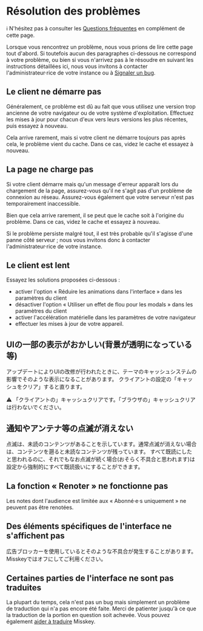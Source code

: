 # Résolution des problèmes
<div class="info">ℹ️ N'hésitez pas à consulter les <a href="./faq">Questions fréquentes</a> en complément de cette page.</div>

Lorsque vous rencontrez un problème, nous vous prions de lire cette page tout d'abord. Si toutefois aucun des paragraphes ci-dessous ne correspond à votre problème, ou bien si vous n'arrivez pas à le résoudre en suivant les instructions détaillées ici, nous vous invitons à contacter l'administrateur·rice de votre instance ou à [Signaler un bug](./report-issue).

## Le client ne démarre pas
Généralement, ce problème est dû au fait que vous utilisez une version trop ancienne de votre navigateur ou de votre système d'exploitation. Effectuez les mises à jour pour chacun d'eux vers leurs versions les plus récentes, puis essayez à nouveau.

Cela arrive rarement, mais si votre client ne démarre toujours pas après cela, le problème vient du cache. Dans ce cas, videz le cache et essayez à nouveau.

## La page ne charge pas
Si votre client démarre mais qu'un message d'erreur apparaît lors du chargement de la page, assurez-vous qu'il ne s'agit pas d'un problème de connexion au réseau. Assurez-vous également que votre serveur n'est pas temporairement inaccessible.

Bien que cela arrive rarement, il se peut que le cache soit à l'origine du problème. Dans ce cas, videz le cache et essayez à nouveau.

Si le problème persiste malgré tout, il est très probable qu'il s'agisse d'une panne côté serveur ; nous vous invitons donc à contacter l'administrateur·rice de votre instance.

## Le client est lent
Essayez les solutions proposées ci-dessous :

- activer l'option « Réduire les animations dans l'interface » dans les paramètres du client
- désactiver l'option « Utiliser un effet de flou pour les modals » dans les paramètres du client
- activer l'accélération matérielle dans les paramètres de votre navigateur
- effectuer les mises  à jour de votre appareil.

## UIの一部の表示がおかしい(背景が透明になっている等)
アップデートによりUIの改修が行われたときに、テーマのキャッシュシステムの影響でそのような表示になることがあります。 クライアントの設定の「キャッシュをクリア」すると直ります。
<div class="warn">⚠️ 「クライアントの」キャッシュクリアです。「ブラウザの」キャッシュクリアは行わないでください。</div>

## 通知やアンテナ等の点滅が消えない
点滅は、未読のコンテンツがあることを示しています。通常点滅が消えない場合は、コンテンツを遡ると未読なコンテンツが残っています。 すべて既読にしたと思われるのに、それでもなお点滅が続く場合(おそらく不具合と思われます)は設定から強制的にすべて既読扱いにすることができます。

## La fonction « Renoter » ne fonctionne pas
Les notes dont l'audience est limitée aux « Abonné·e·s uniquement » ne peuvent pas être renotées.

## Des éléments spécifiques de l'interface ne s'affichent pas
広告ブロッカーを使用しているとそのような不具合が発生することがあります。Misskeyではオフにしてご利用ください。

## Certaines parties de l'interface ne sont pas traduites
La plupart du temps, cela n'est pas un bug mais simplement un problème de traduction qui n'a pas encore été faite. Merci de patienter jusqu'à ce que la traduction de la portion en question soit achevée. Vous pouvez également [aider à traduire](./misskey) Misskey.
